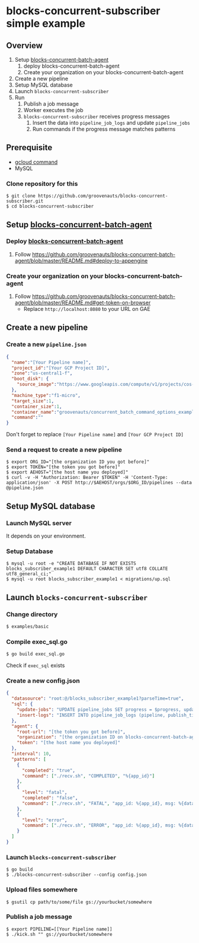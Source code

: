 # blocks-concurrent-subscriber simple example

## Overview

1. Setup [blocks-concurrent-batch-agent](https://github.com/groovenauts/blocks-concurrent-batch-agent)
    1. deploy blocks-concurrent-batch-agent
    1. Create your organization on your blocks-concurrent-batch-agent
1. Create a new pipeline
1. Setup MySQL database
1. Launch `blocks-concurrent-subscriber`
1. Run
    1. Publish a job message
    1. Worker executes the job
    1. `blocks-concurrent-subscriber` receives progress messages
        1. Insert the data into `pipeline_job_logs` and update `pipeline_jobs`
        1. Run commands if the progress message matches patterns

## Prerequisite

- [gcloud command](https://cloud.google.com/sdk/gcloud/)
- MySQL

### Clone repository for this

```
$ git clone https://github.com/groovenauts/blocks-concurrent-subscriber.git
$ cd blocks-concurrent-subscriber
```


## Setup [blocks-concurrent-batch-agent](https://github.com/groovenauts/blocks-concurrent-batch-agent)

### Deploy [blocks-concurrent-batch-agent](https://github.com/groovenauts/blocks-concurrent-batch-agent)

1. Follow https://github.com/groovenauts/blocks-concurrent-batch-agent/blob/master/README.md#deploy-to-appengine

### Create your organization on your blocks-concurrent-batch-agent

1. Follow https://github.com/groovenauts/blocks-concurrent-batch-agent/blob/master/README.md#get-token-on-browser
    - Replace `http://localhost:8080` to your URL on GAE

## Create a new pipeline

### Create a new `pipeline.json`

```json
{
  "name":"[Your Pipeline name]",
  "project_id":"[Your GCP Project ID]",
  "zone":"us-central1-f",
  "boot_disk": {
    "source_image":"https://www.googleapis.com/compute/v1/projects/cos-cloud/global/images/family/cos-stable"
  },
  "machine_type":"f1-micro",
  "target_size":1,
  "container_size":1,
  "container_name":"groovenauts/concurrent_batch_command_options_example:0.4.0",
  "command":""
}
```

Don't forget to replace `[Your Pipeline name]` and `[Your GCP Project ID]`

### Send a request to create a new pipeline

```
$ export ORG_ID="[the organization ID you got before]"
$ export TOKEN="[the token you got before]"
$ export AEHOST="[the host name you deployed]"
$ curl -v -H "Authorization: Bearer $TOKEN" -H 'Content-Type: application/json' -X POST http://$AEHOST/orgs/$ORG_ID/pipelines --data @pipeline.json
```

## Setup MySQL database

### Launch MySQL server

It depends on your environment.

### Setup Database

```
$ mysql -u root -e "CREATE DATABASE IF NOT EXISTS blocks_subscriber_example1 DEFAULT CHARACTER SET utf8 COLLATE utf8_general_ci;"
$ mysql -u root blocks_subscriber_example1 < migrations/up.sql
```

## Launch `blocks-concurrent-subscriber`

### Change directory

```bash
$ examples/basic
```

### Compile exec_sql.go

```bash
$ go build exec_sql.go
```

Check if `exec_sql` exists


### Create a new config.json

```json
{
  "datasource": "root:@/blocks_subscriber_example1?parseTime=true",
  "sql": {
    "update-jobs": "UPDATE pipeline_jobs SET progress = $progress, updated_at = $now WHERE id = $app_id AND progress < $progress",
    "insert-logs": "INSERT INTO pipeline_job_logs (pipeline, publish_time, progress, completed, log_level, log_message) VALUES ($pipeline, $publishTime, $progress, $completed, $level, $data)"
  },
  "agent": {
    "root-url": "[the token you got before]",
    "organization": "[the organization ID on blocks-concurrent-batch-agent]",
    "token": "[the host name you deployed]"
  },
  "interval": 10,
  "patterns": [
    {
      "completed": "true",
      "command": ["./recv.sh", "COMPLETED", "%{app_id}"]
    },
    {
      "level": "fatal",
      "completed": "false",
      "command": ["./recv.sh", "FATAL", "app_id: %{app_id}, msg: %{data}"]
    },
    {
      "level": "error",
      "command": ["./recv.sh", "ERROR", "app_id: %{app_id}, msg: %{data}"]
    }
  ]
}
```

### Launch `blocks-concurrent-subscriber`

```
$ go build
$ ./blocks-concurrent-subscriber --config config.json
```

### Upload files somewhere

```
$ gsutil cp path/to/some/file gs://yourbucket/somewhere
```


### Publish a job message

```
$ export PIPELINE=[[Your Pipeline name]]
$ ./kick.sh "" gs://yourbucket/somewhere
```
